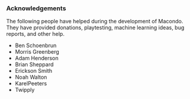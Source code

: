 ### Acknowledgements

The following people have helped during the development of Macondo. They have provided donations, playtesting, machine learning ideas, bug reports, and other help.

- Ben Schoenbrun
- Morris Greenberg
- Adam Henderson
- Brian Sheppard
- Erickson Smith
- Noah Walton
- KarelPeeters
- Twipply